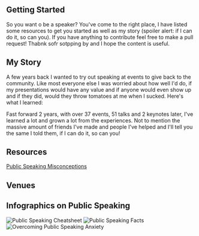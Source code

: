 ## Getting Started <br>
So you want o be a speaker? You've come to the right place, I have listed some resources to get you started as well as my story (spoiler alert: if I can do it, so can you). If you have anything to contribute feel free to make a pull request! Thabnk sofr sotpping by and I hope the content is useful.

## My Story <br>
A few years back I wanted to try out speaking at events to give back to the community. Like most everyone else I was worried about how well I'd do, if my presentations would have any value and if anyone would even show up and if they did, would they throw tomatoes at me when I sucked. Here's what I learned:


Fast forward 2 years, with over 37 events, 51 talks and 2 keynotes later, I've learned a lot and grown a lot from the experiences. Not to mention the massive amount of friends I've made and people I've helped and I'll tell you the same I told them, if I can do it, so can you!

## Resources <br>
[Public Speaking Misconceptions](https://speakingaboutpresenting.com/nervousness/thinking-sins-public-speaking/)

## Venues <br>

## Infographics on Public Speaking
![Public Speaking Cheatsheet](https://github.com/imseandavis/Presentations/master/Speaker/Infographic-Cheatsheet-for-becoming-a-public-speaking-expert.jpg)
![Public Speaking Facts](https://github.com/imseandavis/Presentations/master/Speaker/Infographic-Public-speaking.png)
![Overcoming Public Speaking Anxiety](https://github.com/imseandavis/Presentations/master/Speaker/Infographic-Tips-to-Overcome-Presentation-Anxiety.jpg)
